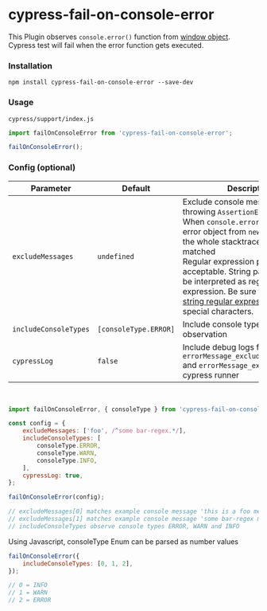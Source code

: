 # cypress-fail-on-console-error

This Plugin observes `console.error()` function from [window object](https://developer.mozilla.org/de/docs/Web/API/Window). Cypress test will fail when the error function gets executed.

### Installation

```
npm install cypress-fail-on-console-error --save-dev
```

### Usage

`cypress/support/index.js`

```js
import failOnConsoleError from 'cypress-fail-on-console-error';

failOnConsoleError();
```

### Config (optional)

| Parameter             | Default               | Description                                                                                                                                                                                                                                   |
| --------------------- | --------------------- | --------------------------------------------------------------------------------------------------------------------------------------------------------------------------------------------------------------------------------------------- |
| `excludeMessages`     | `undefined`           | Exclude console messages from throwing `AssertionError` <br /> When `console.error()` contains an error object from `new Error()`, then the whole stacktrace can be matched <br /> Regular expression parameters are acceptable. String parameters will be interpreted as regular expression. Be sure to [escape the string regular expression](https://javascript.info/regexp-escaping) for special characters. |
| `includeConsoleTypes` | `[consoleType.ERROR]` | Include console types for observation                                                                                                                                                                                                         |
| `cypressLog`          | `false`               | Include debug logs for `errorMessage_excludeMessage_match` and `errorMessage_excluded` to cypress runner                                                                                                                                      |

<br/>

<!-- prettier-ignore -->
```js
import failOnConsoleError, { consoleType } from 'cypress-fail-on-console-error';

const config = {
    excludeMessages: ['foo', /^some bar-regex.*/],
    includeConsoleTypes: [
        consoleType.ERROR,
        consoleType.WARN,
        consoleType.INFO,
    ],
    cypressLog: true,
};

failOnConsoleError(config);

// excludeMessages[0] matches example console message 'this is a foo message'
// excludeMessages[1] matches example console message 'some bar-regex message'
// includeConsoleTypes observe console types ERROR, WARN and INFO
```

Using Javascript, consoleType Enum can be parsed as number values

```js
failOnConsoleError({
    includeConsoleTypes: [0, 1, 2],
});

// 0 = INFO
// 1 = WARN
// 2 = ERROR
```
